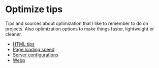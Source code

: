 # Optimize tips

Tips and sources about optimization that I like to remember to do on projects. Also optimization options to make things faster, lightweight or cleaner.

- [HTML tips](./html-tips.md)
- [Page loading speed](./page-load-speed.md)
- [Server configurations](./server-things.md)
- [Webp](html-tips.md#webp)
